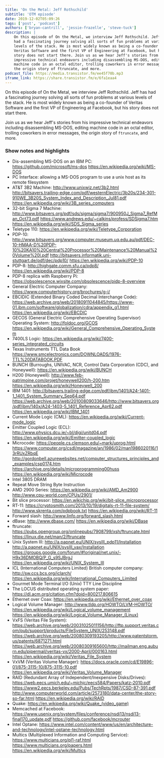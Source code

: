 ```yaml
---
title: 'On the Metal: Jeff Rothschild'
subtitle: 'OTM episode'
date: 2019-12-02T05:09:26
tags: ['post', 'podcast']
authors: ['bryan-cantrill', 'jessie-frazelle', 'steve-tuck']
description: |
    On this episode of On the Metal, we interview Jeff Rothschild. Jeff has 
    had a fascinating journey solving all sorts of fun problems at various 
    levels of the stack. He is most widely known as being a co-founder of 
    Veritas Software and the first VP of Engineering at Facebook, but his 
    story does not start there. Join us as we hear Jeff's stories from his 
    impressive technical endeavors including disassembling MS-DOS, editing 
    machine code in an octal editor, trolling coworkers in error messages, 
    the origin story of ftruncate, and more.
podcast_file: https://media.transistor.fm/ee45f70b.mp3
iframe_link: https://share.transistor.fm/e/6fa1eaa4
---
```


On this episode of On the Metal, we interview Jeff Rothschild. Jeff has had a 
fascinating journey solving all sorts of fun problems at various levels of the 
stack. He is most widely known as being a co-founder of Veritas Software and 
the first VP of Engineering at Facebook, but his story does not start there. 

Join us as we hear Jeff's stories from his impressive technical endeavors 
including disassembling MS-DOS, editing machine code in an octal editor, 
trolling coworkers in error messages, the origin story of `ftruncate`, and more.

### Show notes and highlights

- Dis-assembling MS-DOS on an IBM PC: https://github.com/microsoft/ms-dos https://en.wikipedia.org/wiki/MS-DOS
- PC Interface: allowing a MS-DOS program to use a unix host as its remote filesystem
- AT&T 3B2 Machine: http://www.unixwiz.net/3b2.html http://bitsavers.trailing-edge.com/pdf/westernElectric/3b20s/234-301-910WE_3B20S_System_Index_and_Description_Jul81.pdf https://en.wikipedia.org/wiki/3B_series_computers
- 32-bit Sigma 7 Machine: http://www.bitsavers.org/pdf/sds/sigma/sigma7/900950J_Sigma7_RefMan_Oct73.pdf https://www.andrews.edu/~calkins/profess/SDSigma7.htm https://en.wikipedia.org/wiki/SDS_Sigma_series 
- Teletype 110: https://en.wikipedia.org/wiki/Teletype_Corporation
- PDP-10: http://www.bitsavers.org/www.computer.museum.uq.edu.au/pdf/DEC-10-HMAA-D%20PDP-10%20KA10%20Central%20Processor%20Maintenance%20Manual%20Volume%20I.pdf http://bitsavers.informatik.uni-stuttgart.de/pdf/dec/pdp10/ https://en.wikipedia.org/wiki/PDP-10 
- PDP-8: http://highgate.comm.sfu.ca/pdp8/ https://en.wikipedia.org/wiki/PDP-8
- PDP-8 replica with Raspberry Pi: https://obsolescence.wixsite.com/obsolescence/pidp-8-overview
- General Electric Computer Company: https://www.computerhistory.org/brochures/g-i/
- EBCIDIC (Extended Binary Coded Decimal Interchange Code): https://web.archive.org/web/20180911044845/https://www-01.ibm.com/software/globalization/cdra/appendix_g1.html https://en.wikipedia.org/wiki/EBCDIC
- GECOS (General Electric Comprehensive Operating Supervisor) Operating System: http://foldoc.org/GCOS https://en.wikipedia.org/wiki/General_Comprehensive_Operating_System
- 7400LS Logic: https://en.wikipedia.org/wiki/7400-series_integrated_circuits
- Texas Instruments TTL Data Book https://www.smcelectronics.com/DOWNLOADS/1976-TTL%20DATABOOK.PDF
- BUNCH (Burroughs, UNIVAC, NCR, Control Data Corporation (CDC), and Honeywell): https://en.wikipedia.org/wiki/BUNCH
- H200 (Honeywell): http://www.feb-patrimoine.com/projet/honeywell200/h-200.htm  https://en.wikipedia.org/wiki/Honeywell_200
- IBM 1401: http://bitsavers.trailing-edge.com/pdf/ibm/1401/A24-1401-1_1401_System_Summary_Sep64.pdf https://web.archive.org/web/20100809033646/http://www.bitsavers.org/pdf/ibm/140x/A24-1403-5_1401_Reference_Apr62.pdf https://en.wikipedia.org/wiki/IBM_1401
- Current Mode Logic (CML): https://en.wikipedia.org/wiki/Current-mode_logic
- Emitter Coupled Logic (ECL): http://www.physics.dcu.ie/~bl/digi/unitd04.pdf https://en.wikipedia.org/wiki/Emitter-coupled_logic
- Microcode: https://people.cs.clemson.edu/~mark/uprog.html https://www.computer.org/csdl/magazine/an/1986/02/man1986020116/13rRUxZRbqE http://gordonbell.azurewebsites.net/computer_structures_principles_and_examples/csp0174.htm https://archive.org/details/microprogramming00huss  https://en.wikipedia.org/wiki/Microcode
- Intel 3805 DRAM
- Repeat Move String Byte Instruction
- AMD 2900 Series: https://en.wikipedia.org/wiki/AMD_Am2900 http://www.cpu-world.com/CPUs/2901/
- Bit slice processor: https://en.wikichip.org/wiki/bit-slice_microprocessor
- RT-11: https://cryptosmith.com/2013/10/19/digitals-rt-11-file-system/ http://www.skrenta.com/pdpbook.txt https://en.wikipedia.org/wiki/RT-11
- Forward slash: http://www.linfo.org/forward_slash.html
- dBase: http://www.dbase.com/ https://en.wikipedia.org/wiki/DBase
- ftruncate: https://pubs.opengroup.org/onlinepubs/7908799/xsh/ftruncate.html https://linux.die.net/man/2/ftruncate
- Unix System III: http://a.papnet.eu/UNIX/sysIII_pdp11/Installation http://a.papnet.eu/UNIX/sysIII_vax/Installation https://groups.google.com/forum/#!original/net.unix/-H9x36DMOBQ/P_G_s9SJBrgJ https://en.wikipedia.org/wiki/UNIX_System_III
- ICL (International Computers Limited) British computer company: http://sw.ccs.bcs.org/iclarch/ https://en.wikipedia.org/wiki/International_Computers_Limited
- Gourmet Mode Terminal I/O (Unix) TTY Line Discipline
- The LOCUS distributed operating system paper: https://dl.acm.org/citation.cfm?doid=800217.806615
- Ethernet over Coax: https://en.wikipedia.org/wiki/Ethernet_over_coax
- Logical Volume Manager: http://www.tldp.org/HOWTO/LVM-HOWTO/ https://en.wikipedia.org/wiki/Logical_volume_management <a href='https://en.wikipedia.org/wiki/Logical_Volume_Manager_(Linux)'>https://en.wikipedia.org/wiki/Logical_Volume_Manager_(Linux)</a>
- VxFS (Veritas File System): https://web.archive.org/web/20031025011156/http://ftp.support.veritas.com/pub/support/products/FileSystem_UNIX/253148.pdf https://web.archive.org/web/20080309193205/http://www.patentstorm.us/patents/6871271.html https://web.archive.org/web/20080309165600/http://mailman.eng.auburn.edu/pipermail/veritas-vx/2000-April/000163.html https://en.wikipedia.org/wiki/Veritas_File_System
- VxVM (Veritas Volume Manager): https://docs.oracle.com/cd/E19896-01/875-3115-10/875-3115-10.pdf https://en.wikipedia.org/wiki/Veritas_Volume_Manager
- RAID (Redundant Array of Independent/Inexpensive Disks/Drives): https://web.eecs.umich.edu/~michjc/eecs584/Papers/katz-2010.pdf https://www2.eecs.berkeley.edu/Pubs/TechRpts/1987/CSD-87-391.pdf http://www.computerworld.com/article/2573180/data-center/the-story-so-far.html https://en.wikipedia.org/wiki/RAID
- Quake: <a href='https://en.wikipedia.org/wiki/Quake_(video_game)'>https://en.wikipedia.org/wiki/Quake_(video_game)</a>
- Memcached at Facebook: https://www.usenix.org/system/files/conference/nsdi13/nsdi13-final170_update.pdf https://github.com/facebook/mcrouter 
- Intel Optane: https://www.intel.com/content/www/us/en/architecture-and-technology/intel-optane-technology.html 
- Multics (Multiplexed Information and Computing Service): https://www.multicians.org/pl1-raf.html https://www.multicians.org/papers.html https://en.wikipedia.org/wiki/Multics
